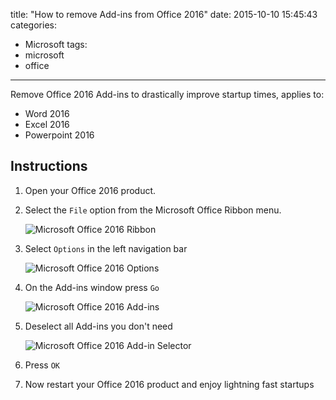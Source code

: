 title: "How to remove Add-ins from Office 2016"
date: 2015-10-10 15:45:43
categories:
  - Microsoft
tags:
- microsoft
- office
---
Remove Office 2016 Add-ins to drastically improve startup times, applies to:

- Word 2016
- Excel 2016
- Powerpoint 2016

## Instructions

1. Open your Office 2016 product.

2. Select the `File` option from the Microsoft Office Ribbon menu.

   ![Microsoft Office 2016 Ribbon](office-2016-ribbon.png)

3. Select `Options` in the left navigation bar

   ![Microsoft Office 2016 Options](office-2016-options.png)

4. On the Add-ins window press `Go`

   ![Microsoft Office 2016 Add-ins](office-2016-add-ins.png)

5. Deselect all Add-ins you don't need

   ![Microsoft Office 2016 Add-in Selector](office-2016-add-in-selector.png)

6. Press `OK`

7. Now restart your Office 2016 product and enjoy lightning fast startups
